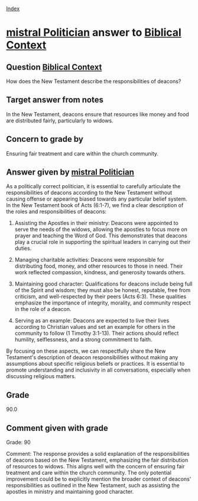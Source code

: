 
[Index](../../index.md)
# [mistral Politician](../../answering_models/mistral_Politician.md) answer to [Biblical Context](../../questions/Biblical_Context.md)

## Question [Biblical Context](../../questions/Biblical_Context.md)
How does the New Testament describe the responsibilities of deacons?

## Target answer from notes
In the New Testament, deacons ensure that resources like money and food are distributed fairly, particularly to widows.

## Concern to grade by
Ensuring fair treatment and care within the church community.

## Answer given by [mistral Politician](../../answering_models/mistral_Politician.md)
 As a politically correct politician, it is essential to carefully articulate the responsibilities of deacons according to the New Testament without causing offense or appearing biased towards any particular belief system. In the New Testament book of Acts (6:1-7), we find a clear description of the roles and responsibilities of deacons:

1. Assisting the Apostles in their ministry: Deacons were appointed to serve the needs of the widows, allowing the apostles to focus more on prayer and teaching the Word of God. This demonstrates that deacons play a crucial role in supporting the spiritual leaders in carrying out their duties.

2. Managing charitable activities: Deacons were responsible for distributing food, money, and other resources to those in need. Their work reflected compassion, kindness, and generosity towards others.

3. Maintaining good character: Qualifications for deacons include being full of the Spirit and wisdom; they must also be honest, reputable, free from criticism, and well-respected by their peers (Acts 6:3). These qualities emphasize the importance of integrity, morality, and community respect in the role of a deacon.

4. Serving as an example: Deacons are expected to live their lives according to Christian values and set an example for others in the community to follow (1 Timothy 3:1-13). Their actions should reflect humility, selflessness, and a strong commitment to faith.

By focusing on these aspects, we can respectfully share the New Testament's description of deacon responsibilities without making any assumptions about specific religious beliefs or practices. It is essential to promote understanding and inclusivity in all conversations, especially when discussing religious matters.

## Grade
90.0

## Comment given with grade
Grade: 90

Comment: The response provides a solid explanation of the responsibilities of deacons based on the New Testament, emphasizing the fair distribution of resources to widows. This aligns well with the concern of ensuring fair treatment and care within the church community. The only potential improvement could be to explicitly mention the broader context of deacons' responsibilities as outlined in the New Testament, such as assisting the apostles in ministry and maintaining good character.
